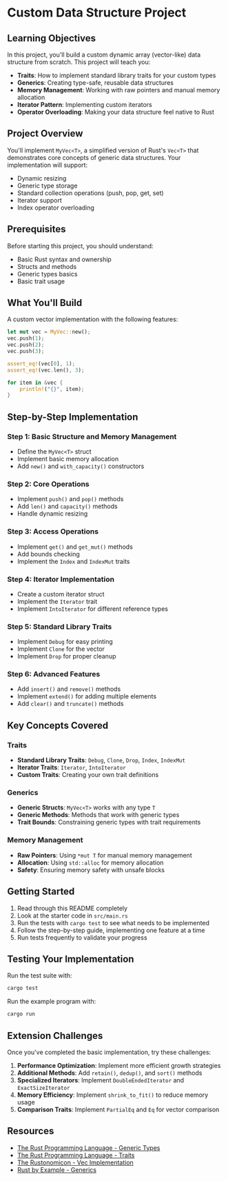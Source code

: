 # Custom Data Structure Project

## Learning Objectives

In this project, you'll build a custom dynamic array (vector-like) data structure from scratch. This project will teach you:

- **Traits**: How to implement standard library traits for your custom types
- **Generics**: Creating type-safe, reusable data structures
- **Memory Management**: Working with raw pointers and manual memory allocation
- **Iterator Pattern**: Implementing custom iterators
- **Operator Overloading**: Making your data structure feel native to Rust

## Project Overview

You'll implement `MyVec<T>`, a simplified version of Rust's `Vec<T>` that demonstrates core concepts of generic data structures. Your implementation will support:

- Dynamic resizing
- Generic type storage
- Standard collection operations (push, pop, get, set)
- Iterator support
- Index operator overloading

## Prerequisites

Before starting this project, you should understand:
- Basic Rust syntax and ownership
- Structs and methods
- Generic types basics
- Basic trait usage

## What You'll Build

A custom vector implementation with the following features:

```rust
let mut vec = MyVec::new();
vec.push(1);
vec.push(2);
vec.push(3);

assert_eq!(vec[0], 1);
assert_eq!(vec.len(), 3);

for item in &vec {
    println!("{}", item);
}
```

## Step-by-Step Implementation

### Step 1: Basic Structure and Memory Management
- Define the `MyVec<T>` struct
- Implement basic memory allocation
- Add `new()` and `with_capacity()` constructors

### Step 2: Core Operations
- Implement `push()` and `pop()` methods
- Add `len()` and `capacity()` methods
- Handle dynamic resizing

### Step 3: Access Operations
- Implement `get()` and `get_mut()` methods
- Add bounds checking
- Implement the `Index` and `IndexMut` traits

### Step 4: Iterator Implementation
- Create a custom iterator struct
- Implement the `Iterator` trait
- Implement `IntoIterator` for different reference types

### Step 5: Standard Library Traits
- Implement `Debug` for easy printing
- Implement `Clone` for the vector
- Implement `Drop` for proper cleanup

### Step 6: Advanced Features
- Add `insert()` and `remove()` methods
- Implement `extend()` for adding multiple elements
- Add `clear()` and `truncate()` methods

## Key Concepts Covered

### Traits
- **Standard Library Traits**: `Debug`, `Clone`, `Drop`, `Index`, `IndexMut`
- **Iterator Traits**: `Iterator`, `IntoIterator`
- **Custom Traits**: Creating your own trait definitions

### Generics
- **Generic Structs**: `MyVec<T>` works with any type `T`
- **Generic Methods**: Methods that work with generic types
- **Trait Bounds**: Constraining generic types with trait requirements

### Memory Management
- **Raw Pointers**: Using `*mut T` for manual memory management
- **Allocation**: Using `std::alloc` for memory allocation
- **Safety**: Ensuring memory safety with unsafe blocks

## Getting Started

1. Read through this README completely
2. Look at the starter code in `src/main.rs`
3. Run the tests with `cargo test` to see what needs to be implemented
4. Follow the step-by-step guide, implementing one feature at a time
5. Run tests frequently to validate your progress

## Testing Your Implementation

Run the test suite with:
```bash
cargo test
```

Run the example program with:
```bash
cargo run
```

## Extension Challenges

Once you've completed the basic implementation, try these challenges:

1. **Performance Optimization**: Implement more efficient growth strategies
2. **Additional Methods**: Add `retain()`, `dedup()`, and `sort()` methods
3. **Specialized Iterators**: Implement `DoubleEndedIterator` and `ExactSizeIterator`
4. **Memory Efficiency**: Implement `shrink_to_fit()` to reduce memory usage
5. **Comparison Traits**: Implement `PartialEq` and `Eq` for vector comparison

## Resources

- [The Rust Programming Language - Generic Types](https://doc.rust-lang.org/book/ch10-01-syntax.html)
- [The Rust Programming Language - Traits](https://doc.rust-lang.org/book/ch10-02-traits.html)
- [The Rustonomicon - Vec Implementation](https://doc.rust-lang.org/nomicon/vec/vec.html)
- [Rust by Example - Generics](https://doc.rust-lang.org/rust-by-example/generics.html)